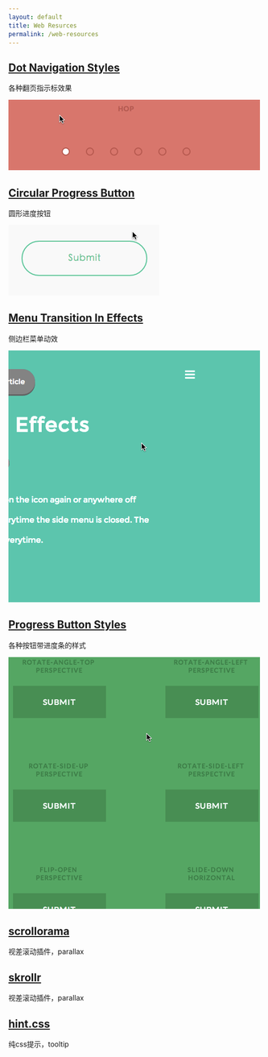 ```yaml
---
layout: default
title: Web Resurces
permalink: /web-resources
---
```


## [Dot Navigation Styles](http://tympanus.net/Development/DotNavigationStyles/)

各种翻页指示标效果

![Dot Navigation Styles](/img/dot-navigation-styles.gif)

## [Circular Progress Button](http://tympanus.net/Tutorials/CircularProgressButton/)

圆形进度按钮

![Circular Progress Button](/img/circular-progress-button.gif)


## [Menu Transition In Effects](http://www.webdesigncrowd.com/menu-transition-effects/)

侧边栏菜单动效

![Menu Transition In Effects](/img/side-menu-transition.gif)


## [Progress Button Styles](http://tympanus.net/codrops/2013/12/12/progress-button-styles/) 

各种按钮带进度条的样式

![Progress Button Styles](/img/progress-button-styles.gif)


## [scrollorama](http://johnpolacek.github.io/scrollorama/)	 

视差滚动插件，parallax


## [skrollr](https://github.com/Prinzhorn/skrollr/) 

视差滚动插件，parallax


## [hint.css](https://github.com/chinchang/hint.css) 

纯css提示，tooltip
